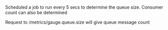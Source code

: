 Scheduled a job to run every 5 secs to determine the queue size. Consumer count can also be determined 

Request to /metrics/gauge.queue.size will give queue message count
